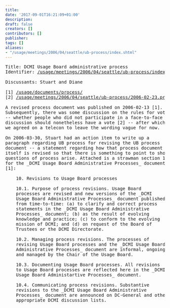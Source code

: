 ```yaml
---
title: 
date: '2017-09-01T16:21:09+01:00'
description: 
draft: false
creators: []
contributors: []
publisher: 
tags: []
aliases:
- "/usage/meetings/2006/04/seattle/ub-process/index.shtml"
---
```


<pre>
Title: DCMI Usage Board administrative process
Identifier: <a href="/usage/meetings/2006/04/seattle/ub-process/index.shtml">/usage/meetings/2006/04/seattle/ub-process/index.shtml</a>

Discussants: Stuart and Diane

[1] <a href="/usage/documents/process/">/usage/documents/process/</a>
[2] <a href="/usage/meetings/2006/04/seattle/ub-process/2006-02-23.process-ub-voting.txt">/usage/meetings/2006/04/seattle/ub-process/2006-02-23.process-ub-voting.txt</a>

A revised process document was published on 2006-02-13 [1].
Subsequently, there was some discussion on the rules for voting
-- whether people who did not participate in a face-to-face
discussion should nonetheless have a vote [2] -- after which
we agreed on a telecon to leave the wording vague for now.

On 2006-03-30, Stuart had an action item to write up a
paragraph regarding UB process for revising the UB process
document -- a statement regarding how that process document
itself is revised so that there is something to point to should
questions of process arise. Attached is a strawman section 10
for the _DCMI Usage Board Administrative Processes_ document
[1]:

    10. Revisions to Usage Board processes

    10.1. Purpose of process revisions. Usage Board
    processes are revised and new versions of the _DCMI
    Usage Board Administrative Processes_ document published
    from time-to-time: (a) to clarify and correct process
    statements in the _DCMI Usage Board Administrative
    Processes_ document; (b) as the result of evolving
    knowledge and practice; (c) to conform to the evolving
    mission of DCMI; and (d) on request of the Board of
    Trustees or the DCMI Directorate.

    10.2. Managing process revisions. The processes of
    revising Usage Board processes and the _DCMI Usage Board
    Administrative Processes_ document are informal, ongoing
    and managed by the Chair of the Usage Board.

    10.3. Documenting Usage Board processes. All revisions
    to Usage Board processes are reflected here in the _DCMI
    Usage Board Administartive Processes_ document.

    10.4. Communicating process revisions. Substantive
    revisions to the _DCMI Usage Board Administrative
    Processes_ document are announced on DC-General and other
    appropriate DCMI discussion lists.

</pre>
